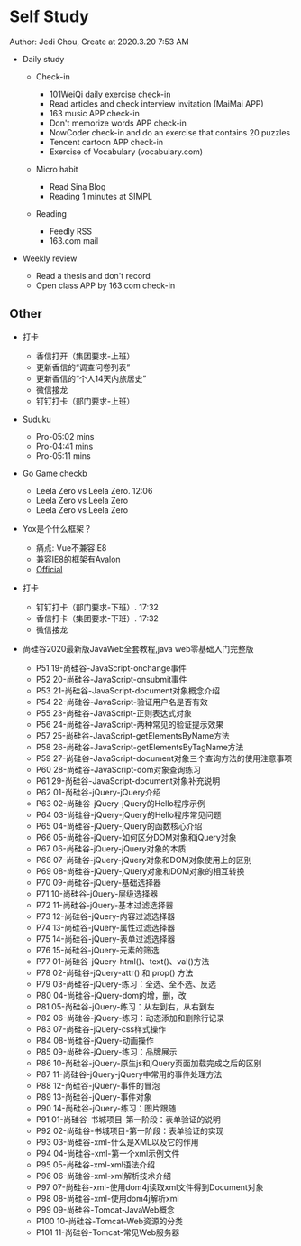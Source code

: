 # Self Study

Author: Jedi Chou, Create at 2020.3.20 7:53 AM

* Daily study
  * Check-in
    * 101WeiQi daily exercise check-in
    * Read articles and check interview invitation (MaiMai APP)
    * 163 music APP check-in
    * Don't memorize words APP check-in
    * NowCoder check-in and do an exercise that contains 20 puzzles
    * Tencent cartoon APP check-in
    * Exercise of Vocabulary (vocabulary.com)

  * Micro habit
    * Read Sina Blog
    * Reading 1 minutes at SIMPL

  * Reading
    * Feedly RSS
    * 163.com mail

* Weekly review
  * Read a thesis and don't record
  * Open class APP by 163.com check-in

## Other

* 打卡
  * 香信打开（集团要求-上班）
  * 更新香信的“调查问卷列表”
  * 更新香信的“个人14天内旅居史”
  * 微信接龙
  * 钉钉打卡（部门要求-上班）

* Suduku
  * Pro-05:02 mins
  * Pro-04:41 mins
  * Pro-05:11 mins

* Go Game checkb
  * Leela Zero vs Leela Zero. 12:06
  * Leela Zero vs Leela Zero
  * Leela Zero vs Leela Zero

* Yox是个什么框架？
  * 痛点: Vue不兼容IE8
  * 兼容IE8的框架有Avalon
  * [Official](https://github.com/yoxjs/yox)
  
* 打卡
  * 钉钉打卡（部门要求-下班）. 17:32
  * 香信打卡（集团要求-下班）. 17:32
  * 微信接龙

* 尚硅谷2020最新版JavaWeb全套教程,java web零基础入门完整版
  * P51 19-尚硅谷-JavaScript-onchange事件
  * P52 20-尚硅谷-JavaScript-onsubmit事件
  * P53 21-尚硅谷-JavaScript-document对象概念介绍
  * P54 22-尚硅谷-JavaScript-验证用户名是否有效
  * P55 23-尚硅谷-JavaScript-正则表达式对象
  * P56 24-尚硅谷-JavaScript-两种常见的验证提示效果
  * P57 25-尚硅谷-JavaScript-getElementsByName方法
  * P58 26-尚硅谷-JavaScript-getElementsByTagName方法
  * P59 27-尚硅谷-JavaScript-document对象三个查询方法的使用注意事项
  * P60 28-尚硅谷-JavaScript-dom对象查询练习
  * P61 29-尚硅谷-JavaScript-document对象补充说明
  * P62 01-尚硅谷-jQuery-jQuery介绍
  * P63 02-尚硅谷-jQuery-jQuery的Hello程序示例
  * P64 03-尚硅谷-jQuery-jQuery的Hello程序常见问题
  * P65 04-尚硅谷-jQuery-jQuery的函数核心介绍
  * P66 05-尚硅谷-jQuery-如何区分DOM对象和jQuery对象
  * P67 06-尚硅谷-jQuery-jQuery对象的本质
  * P68 07-尚硅谷-jQuery-jQuery对象和DOM对象使用上的区别
  * P69 08-尚硅谷-jQuery-jQuery对象和DOM对象的相互转换
  * P70 09-尚硅谷-jQuery-基础选择器
  * P71 10-尚硅谷-jQuery-层级选择器
  * P72 11-尚硅谷-jQuery-基本过滤选择器
  * P73 12-尚硅谷-jQuery-内容过滤选择器
  * P74 13-尚硅谷-jQuery-属性过滤选择器
  * P75 14-尚硅谷-jQuery-表单过滤选择器
  * P76 15-尚硅谷-jQuery-元素的筛选
  * P77 01-尚硅谷-jQuery-html()、text()、val()方法
  * P78 02-尚硅谷-jQuery-attr() 和 prop() 方法
  * P79 03-尚硅谷-jQuery-练习：全选、全不选、反选
  * P80 04-尚硅谷-jQuery-dom的增，删，改
  * P81 05-尚硅谷-jQuery-练习：从左到右，从右到左
  * P82 06-尚硅谷-jQuery-练习：动态添加和删除行记录
  * P83 07-尚硅谷-jQuery-css样式操作
  * P84 08-尚硅谷-jQuery-动画操作
  * P85 09-尚硅谷-jQuery-练习：品牌展示
  * P86 10-尚硅谷-jQuery-原生js和jQuery页面加载完成之后的区别
  * P87 11-尚硅谷-jQuery-jQuery中常用的事件处理方法
  * P88 12-尚硅谷-jQuery-事件的冒泡
  * P89 13-尚硅谷-jQuery-事件对象
  * P90 14-尚硅谷-jQuery-练习：图片跟随
  * P91 01-尚硅谷-书城项目-第一阶段：表单验证的说明
  * P92 02-尚硅谷-书城项目-第一阶段：表单验证的实现
  * P93 03-尚硅谷-xml-什么是XML以及它的作用
  * P94 04-尚硅谷-xml-第一个xml示例文件
  * P95 05-尚硅谷-xml-xml语法介绍
  * P96 06-尚硅谷-xml-xml解析技术介绍
  * P97 07-尚硅谷-xml-使用dom4j读取xml文件得到Document对象
  * P98 08-尚硅谷-xml-使用dom4j解析xml
  * P99 09-尚硅谷-Tomcat-JavaWeb概念
  * P100 10-尚硅谷-Tomcat-Web资源的分类
  * P101 11-尚硅谷-Tomcat-常见Web服务器
